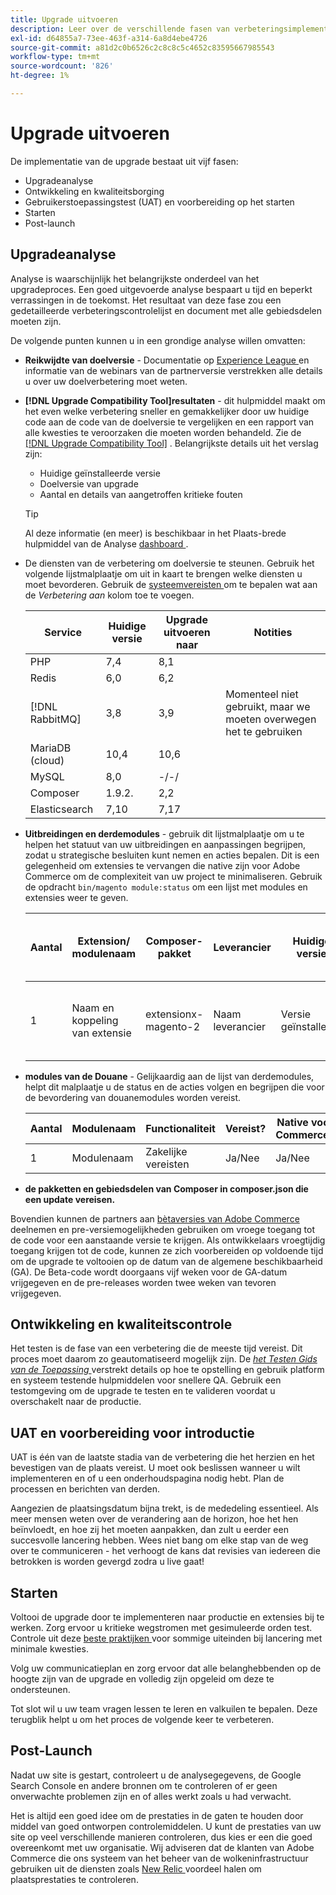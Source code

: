 ```yaml
---
title: Upgrade uitvoeren
description: Leer over de verschillende fasen van verbeteringsimplementatie voor de projecten van Adobe Commerce.
exl-id: d64855a7-73ee-463f-a314-6a8d4ebe4726
source-git-commit: a81d2c0b6526c2c8c8c5c4652c83595667985543
workflow-type: tm+mt
source-wordcount: '826'
ht-degree: 1%

---
```


# Upgrade uitvoeren

De implementatie van de upgrade bestaat uit vijf fasen:

- Upgradeanalyse
- Ontwikkeling en kwaliteitsborging
- Gebruikerstoepassingstest (UAT) en voorbereiding op het starten
- Starten
- Post-launch

## Upgradeanalyse

Analyse is waarschijnlijk het belangrijkste onderdeel van het upgradeproces. Een goed uitgevoerde analyse bespaart u tijd en beperkt verrassingen in de toekomst. Het resultaat van deze fase zou een gedetailleerde verbeteringscontrolelijst en document met alle gebiedsdelen moeten zijn.

De volgende punten kunnen u in een grondige analyse willen omvatten:

- **Reikwijdte van doelversie** - Documentatie op [ Experience League ](../../release/release-notes/overview.md) en informatie van de webinars van de partnerversie verstrekken alle details u over uw doelverbetering moet weten.

- **[!DNL Upgrade Compatibility Tool]resultaten** - dit hulpmiddel maakt om het even welke verbetering sneller en gemakkelijker door uw huidige code aan de code van de doelversie te vergelijken en een rapport van alle kwesties te veroorzaken die moeten worden behandeld. Zie de [[!DNL Upgrade Compatibility Tool]](../upgrade-compatibility-tool/overview.md) . Belangrijkste details uit het verslag zijn:

   - Huidige geïnstalleerde versie
   - Doelversie van upgrade
   - Aantal en details van aangetroffen kritieke fouten

  >[!TIP]
  >
  >Al deze informatie (en meer) is beschikbaar in het Plaats-brede hulpmiddel van de Analyse [ dashboard ](../../tools/site-wide-analysis-tool/dashboard.md).

- De diensten van de verbetering om doelversie te steunen. Gebruik het volgende lijstmalplaatje om uit in kaart te brengen welke diensten u moet bevorderen. Gebruik de [ systeemvereisten ](../../installation/system-requirements.md) om te bepalen wat aan de _Verbetering aan_ kolom toe te voegen.


  | Service | Huidige versie | Upgrade uitvoeren naar | Notities |
  |-----------------|-----------------|------------|----------------------------------------------------------|
  | PHP | 7,4 | 8,1 |                                                          |
  | Redis | 6,0 | 6,2 |                                                          |
  | [!DNL RabbitMQ] | 3,8 | 3,9 | Momenteel niet gebruikt, maar we moeten overwegen het te gebruiken |
  | MariaDB (cloud) | 10,4 | 10,6 |                                                          |
  | MySQL | 8,0 | -/-/ |                                                          |
  | Composer | 1.9.2. | 2,2 |                                                          |
  | Elasticsearch | 7,10 | 7,17 |                                                          |

- **Uitbreidingen en derdemodules** - gebruik dit lijstmalplaatje om u te helpen het statuut van uw uitbreidingen en aanpassingen begrijpen, zodat u strategische besluiten kunt nemen en acties bepalen. Dit is een gelegenheid om extensies te vervangen die native zijn voor Adobe Commerce om de complexiteit van uw project te minimaliseren. Gebruik de opdracht `bin/magento module:status` om een lijst met modules en extensies weer te geven.

  | Aantal | Extension/<br> modulenaam | Composer-pakket | Leverancier | Huidige versie | Functionaliteit | Compatibel met recentste <br> versie van Commerce? | Problemen | Native voor Commerce? | Handeling | Notities |
  |---|-----------------------------|------------------------------------|-------------|-------------------|-----------------------|---------------------------------------------|--------------------------------------------------|---------------------|-------------------------|-------|
  | 1 | Naam en koppeling van extensie | extensionx-magento-2<br> | Naam leverancier | Versie geïnstalleerd | Zakelijke vereisten | Ja/Nee | Lijst met geïdentificeerde problemen waarmee deze extensie wordt geconfronteerd | Ja/Nee | Behouden/vervangen/<br> verwijderen |       |

- **modules van de Douane** - Gelijkaardig aan de lijst van derdemodules, helpt dit malplaatje u de status en de acties volgen en begrijpen die voor de bevordering van douanemodules worden vereist.

  | Aantal | Modulenaam | Functionaliteit | Vereist? | Native voor Commerce? | Handeling | Notities |
  |---|--------------|-----------------------|-----------|---------------------|---------------------|-------|
  | 1 | Modulenaam | Zakelijke vereisten | Ja/Nee | Ja/Nee | Behouden/Vervangen/verwijderen |       |

- **de pakketten en gebiedsdelen van Composer in composer.json die een update vereisen.**

Bovendien kunnen de partners aan [ bètaversies van Adobe Commerce ](../../release/beta.md) deelnemen en pre-versiemogelijkheden gebruiken om vroege toegang tot de code voor een aanstaande versie te krijgen. Als ontwikkelaars vroegtijdig toegang krijgen tot de code, kunnen ze zich voorbereiden op voldoende tijd om de upgrade te voltooien op de datum van de algemene beschikbaarheid (GA). De Beta-code wordt doorgaans vijf weken voor de GA-datum vrijgegeven en de pre-releases worden twee weken van tevoren vrijgegeven.

## Ontwikkeling en kwaliteitscontrole

Het testen is de fase van een verbetering die de meeste tijd vereist. Dit proces moet daarom zo geautomatiseerd mogelijk zijn. De _[het Testen Gids van de Toepassing ](https://developer.adobe.com/commerce/testing/guide/)_ verstrekt details op hoe te opstelling en gebruik platform en systeem testende hulpmiddelen voor snellere QA. Gebruik een testomgeving om de upgrade te testen en te valideren voordat u overschakelt naar de productie.

## UAT en voorbereiding voor introductie

UAT is één van de laatste stadia van de verbetering die het herzien en het bevestigen van de plaats vereist. U moet ook beslissen wanneer u wilt implementeren en of u een onderhoudspagina nodig hebt. Plan de processen en berichten van derden.

Aangezien de plaatsingsdatum bijna trekt, is de mededeling essentieel. Als meer mensen weten over de verandering aan de horizon, hoe het hen beïnvloedt, en hoe zij het moeten aanpakken, dan zult u eerder een succesvolle lancering hebben. Wees niet bang om elke stap van de weg over te communiceren - het verhoogt de kans dat revisies van iedereen die betrokken is worden gevergd zodra u live gaat!

## Starten

Voltooi de upgrade door te implementeren naar productie en extensies bij te werken. Zorg ervoor u kritieke wegstromen met gesimuleerde orden test. Controle uit deze [ beste praktijken ](../prepare/best-practices.md) voor sommige uiteinden bij lancering met minimale kwesties.

Volg uw communicatieplan en zorg ervoor dat alle belanghebbenden op de hoogte zijn van de upgrade en volledig zijn opgeleid om deze te ondersteunen.

Tot slot wil u uw team vragen lessen te leren en valkuilen te bepalen. Deze terugblik helpt u om het proces de volgende keer te verbeteren.

## Post-Launch

Nadat uw site is gestart, controleert u de analysegegevens, de Google Search Console en andere bronnen om te controleren of er geen onverwachte problemen zijn en of alles werkt zoals u had verwacht.

Het is altijd een goed idee om de prestaties in de gaten te houden door middel van goed ontworpen controlemiddelen. U kunt de prestaties van uw site op veel verschillende manieren controleren, dus kies er een die goed overeenkomt met uw organisatie. Wij adviseren dat de klanten van Adobe Commerce die ons systeem van het beheer van de wolkeninfrastructuur gebruiken uit de diensten zoals [ New Relic ](https://experienceleague.adobe.com/docs/commerce-cloud-service/user-guide/monitor/new-relic/new-relic-service.html) voordeel halen om plaatsprestaties te controleren.
